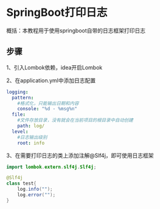 # SpringBoot打印日志
概括：本教程用于使用springboot自带的日志框架打印日志
## 步骤
1、引入Lombok依赖，idea开启Lombok

2、在application.yml中添加日志配置
```yaml
logging:
  pattern:
    #格式化，只能输出日期和内容
    console: "%d - %msg%n"
  file:
    #文件存放目录，没有就会在当前项目的根目录中自动创建
    path: log/
  level:
    #日志输出级别
    root: info
```
3、在需要打印日志的类上添加注解@Slf4j，即可使用日志框架
```java
import lombok.extern.slf4j.Slf4j;

@Slf4j
class test{
    log.info("");
    log.error("");
}
```
